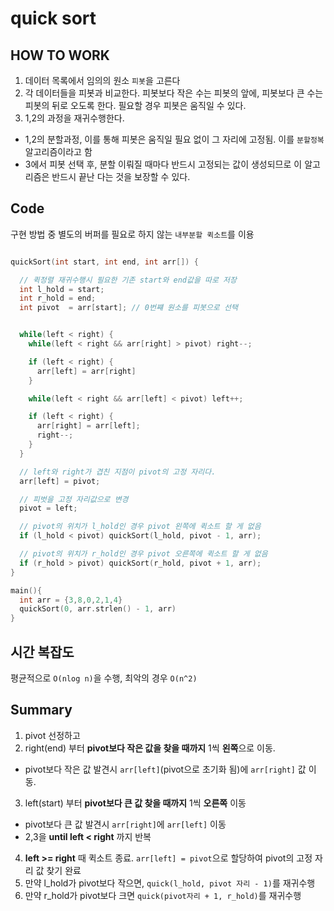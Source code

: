 # quick sort

## HOW TO WORK
1. 데이터 목록에서 임의의 원소 `피봇`을 고른다
2. 각 데이터들을 피봇과 비교한다. 피봇보다 작은 수는 피봇의 앞에, 피봇보다 큰 수는 피봇의 뒤로 오도록 한다. 필요할 경우 피봇은 움직일 수 있다.
3. 1,2의 과정을 재귀수행한다.

- 1,2의 분할과정, 이를 통해 피봇은 움직일 필요 없이 그 자리에 고정됨. 이를 `분할정복` 알고리즘이라고 함
- 3에서 피봇 선택 후, 분할 이뤄질 때마다 반드시 고정되는 값이 생성되므로 이 알고리즘은 반드시 끝난 다는 것을 보장할 수 있다.

## Code
구현 방법 중 별도의 버퍼를 필요로 하지 않는 `내부분할 퀵소트`를 이용

```C

quickSort(int start, int end, int arr[]) {

  // 퀵정렬 재귀수행시 필요한 기존 start와 end값을 따로 저장
  int l_hold = start;
  int r_hold = end;
  int pivot  = arr[start]; // 0번쨰 원소를 피봇으로 선택


  while(left < right) {
    while(left < right && arr[right] > pivot) right--;

    if (left < right) {
      arr[left] = arr[right]
    }

    while(left < right && arr[left] < pivot) left++;

    if (left < right) {
      arr[right] = arr[left];
      right--;
    }
  }

  // left와 right가 겹친 지점이 pivot의 고정 자리다.
  arr[left] = pivot;

  // 피벗을 고정 자리값으로 변경
  pivot = left;

  // pivot의 위치가 l_hold인 경우 pivot 왼쪽에 퀵소트 할 게 없음
  if (l_hold < pivot) quickSort(l_hold, pivot - 1, arr);

  // pivot의 위치가 r_hold인 경우 pivot 오른쪽에 퀵소트 할 게 없음
  if (r_hold > pivot) quickSort(r_hold, pivot + 1, arr);
}

main(){
  int arr = {3,8,0,2,1,4}
  quickSort(0, arr.strlen() - 1, arr)
}
```


## 시간 복잡도
평균적으로 `O(nlog n)`을 수행, 최악의 경우 `O(n^2)`

## Summary
1. pivot 선정하고
2. right(end) 부터 **pivot보다 작은 값을 찾을 때까지** 1씩 **왼쪽**으로 이동.
  - pivot보다 작은 값 발견시 `arr[left]`(pivot으로 초기화 됨)에 `arr[right]` 값 이동.
3. left(start) 부터 **pivot보다 큰 값 찾을 때까지** 1씩 **오른쪽** 이동
  - pivot보다 큰 값 발견시 `arr[right]`에 `arr[left]` 이동
- 2,3을 **until left < right** 까지 반복
4. **left >= right** 때 퀵소트 종료. `arr[left] = pivot`으로 할당하여 pivot의 고정 자리 값 찾기 완료
5. 만약 l_hold가 pivot보다 작으면, `quick(l_hold, pivot 자리 - 1)`를 재귀수행
6. 만약 r_hold가 pivot보다 크면 `quick(pivot자리 + 1, r_hold)`를 재귀수행
